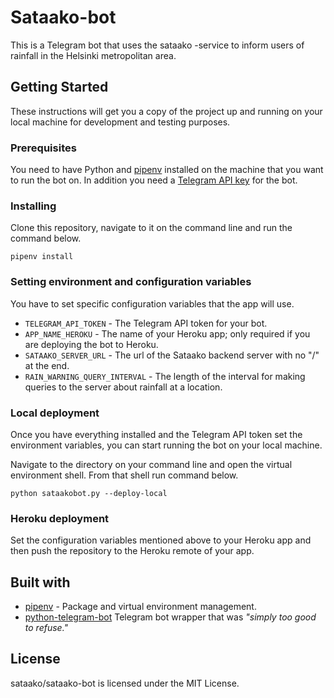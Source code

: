# Sataako-bot

This is a Telegram bot that uses the sataako -service to inform users of rainfall in the Helsinki metropolitan area. 

## Getting Started

These instructions will get you a copy of the project up and running on your local machine for development and testing purposes. 

### Prerequisites

You need to have Python and [pipenv](https://github.com/kennethreitz/pipenv) installed on the machine that you want to run the bot on. In addition you need a [Telegram API key](https://core.telegram.org/bots#6-botfather) for the bot. 

### Installing

Clone this repository, navigate to it on the command line and run the command below. 

```
pipenv install
```
### Setting environment and configuration variables

You have to set specific configuration variables that the app will use. 

* `TELEGRAM_API_TOKEN` - The Telegram API token for your bot.
* `APP_NAME_HEROKU` - The name of your Heroku app; only required if you are deploying the bot to Heroku.
* `SATAAKO_SERVER_URL` - The url of the Sataako backend server with no "/" at the end. 
* `RAIN_WARNING_QUERY_INTERVAL` - The length of the interval for making queries to the server about rainfall at a location. 

### Local deployment

Once you have everything installed and the Telegram API token set the environment variables, you can start running the bot on your local machine. 

Navigate to the directory on your command line and open the virtual environment shell. From that shell run command below. 

```
python sataakobot.py --deploy-local
```

### Heroku deployment

Set the configuration variables mentioned above to your Heroku app and then push the repository to the Heroku remote of your app. 

## Built with 

* [pipenv](https://github.com/kennethreitz/pipenv) - Package and virtual environment management. 
* [python-telegram-bot](https://github.com/python-telegram-bot/python-telegram-bot) Telegram bot wrapper that was *"simply too good to refuse."*

## License

sataako/sataako-bot is licensed under the MIT License.
